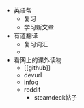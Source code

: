- 英语帮
	- 复习
	- 学习新文章
- 有道翻译
	- 复习词汇
	-
- 看网上的课外读物
	- [[github]]
	- devurl
	- infoq
	- reddit
		- steamdeck帖子
